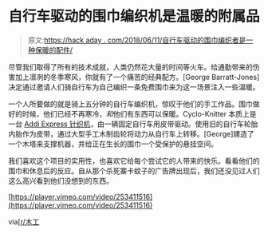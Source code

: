 # 自行车驱动的围巾编织机是温暖的附属品

> 原文:[https://hack aday . com/2018/06/11/自行车驱动的围巾编织者是一种保暖的配件/](https://hackaday.com/2018/06/11/bike-driven-scarf-knitter-is-an-accessory-to-warmth/)

尽管我们取得了所有的技术成就，人类仍然花大量的时间等火车。给通勤带来的伤害加上凛冽的冬季寒风，你就有了一个痛苦的经典配方。[George Barratt-Jones]决定通过邀请人们骑自行车为自己编织一条免费围巾来为这一场景注入一些温暖。

一个人所要做的就是骑上五分钟的自行车编织机，惊叹于他们的手工作品。围巾做好的时候，他们已经不再寒冷，*和*他们有东西可以保暖。Cyclo-Knitter 本质上是一台 [Addi Express 针织机](https://www.amazon.com/addi-Express-Knitting-Machine-needles/dp/B004HS7T7S)，由一辆固定自行车用皮带驱动。使用旧的自行车轮胎内胎作为皮带，通过大型手工木制齿轮将动力从自行车上转移。[George]建造了一个木塔来支撑机器，并给正在生长的围巾一个受保护的悬挂空间。

我们喜欢这个项目的实用性，也喜欢它给每个尝试它的人带来的快乐。看看他们的围巾和休息后的反应。自从那个杀死寨卡蚊子的广告牌出现后，我们还没见过人们这么高兴看到他们没想到的东西。

[https://player.vimeo.com/video/253411516](https://player.vimeo.com/video/253411516)

via[[r/木工](https://www.reddit.com/r/woodworking/comments/8pa95o/ive_made_a_manpowered_machine_tat_creates_scarfs)